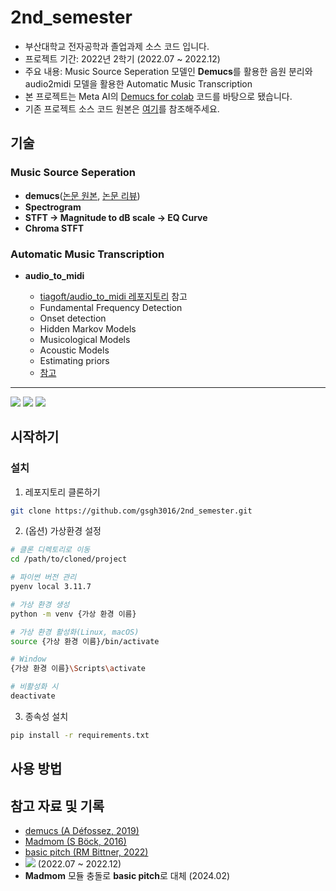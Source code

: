 # 2nd_semester

- 부산대학교 전자공학과 졸업과제 소스 코드 입니다.
- 프로젝트 기간: 2022년 2학기 (2022.07 ~ 2022.12)
- 주요 내용: Music Source Seperation 모델인 **Demucs**를 활용한 음원 분리와 audio2midi 모델을 활용한 Automatic Music Transcription
- 본 프로젝트는 Meta AI의 [Demucs for colab](https://colab.research.google.com/github/dvschultz/ml-art-colabs/blob/master/Demucs.ipynb) 코드를 바탕으로 됐습니다.
- 기존 프로젝트 소스 코드 원본은 [여기](https://colab.research.google.com/drive/1dkF6TIuqnE9lv9Si8jY-UDoapvEluvs8?usp=sharing)를 참조해주세요.

## 기술
### Music Source Seperation

- **demucs**([논문 원본](https://arxiv.org/pdf/1911.13254.pdf), [논문 리뷰](https://blog.naver.com/fafg3016/222896593022))
- **Spectrogram**
- **STFT &rarr; Magnitude to dB scale &rarr; EQ Curve**
- **Chroma STFT**

### Automatic Music Transcription

- **audio_to_midi**

    - [tiagoft/audio_to_midi 레포지토리](https://github.com/tiagoft/audio_to_midi/) 참고
    - Fundamental Frequency Detection
    - Onset detection
    - Hidden Markov Models
    - Musicological Models
    - Acoustic Models
    - Estimating priors
    - [참고](https://github.com/tiagoft/audio_to_midi/blob/master/monophonic_audio_to_midi.md)

---

![](https://img.shields.io/badge/OS-macOS_Sonoma_14.2.1-%23000000) ![](https://img.shields.io/badge/IDE-Visual_Studio_Code-%23007ACC) ![](https://img.shields.io/badge/가상환경-pyenv,_venv-%233776AB)

## 시작하기

### 설치
1. 레포지토리 클론하기
```bash
git clone https://github.com/gsgh3016/2nd_semester.git
```

2. (옵션) 가상환경 설정
```bash
# 클론 디렉토리로 이동
cd /path/to/cloned/project

# 파이썬 버전 관리
pyenv local 3.11.7

# 가상 환경 생성
python -m venv {가상 환경 이름}

# 가상 환경 활성화(Linux, macOS)
source {가상 환경 이름}/bin/activate

# Window
{가상 환경 이름}\Scripts\activate

# 비활성화 시
deactivate
```

3. 종속성 설치
```bash
pip install -r requirements.txt
```

## 사용 방법

## 참고 자료 및 기록

- [demucs (A Défossez, 2019)](https://arxiv.org/pdf/1911.13254.pdf)
- [Madmom (S Böck, 2016)](https://arxiv.org/pdf/1605.07008)
- [basic pitch (RM Bittner, 2022)](https://arxiv.org/pdf/2203.09893.pdf)
- <a href='https://colab.research.google.com/drive/1dkF6TIuqnE9lv9Si8jY-UDoapvEluvs8?usp=sharing'><img src='https://img.shields.io/badge/기존 프로젝트 소스 코드-Open in Colab-%23F9AB00'/></a> (2022.07 ~ 2022.12)
- **Madmom** 모듈 충돌로 **basic pitch**로 대체 (2024.02)